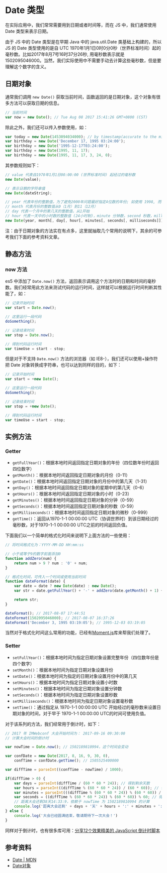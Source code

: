 # Date 类型

在实际应用中，我们常常需要用到日期或者时间等，而在 JS 中，我们通常使用 Date 类型来表示日期。

由于 JS 中的 Date 类型是在早期 Java 中的 java.util.Date 类基础上构建的，所以 JS 的 Date 类型使用的是自 UTC 1970年1月1日0时0分0秒（世界标准时间）起的毫秒数。比如2017年8月7号16时37分26秒, 用毫秒数表示就是 1502095046000。当然，我们实际使用中不需要手动去计算这些毫秒数，但是要理解这个数字的含义。

## 日期对象

通常我们调用 `new Date()` 获取当前时间，函数返回的是日期对象，这个对象有很多方法可以获取日期的信息。

```js
// 当前时间
var now = new Date(); // Tue Aug 08 2017 15:41:26 GMT+0800 (CST)
```

除此之外，我们还可以传入参数使用，如：

```js
var today = new Date(1453094034000); // by timestamp(accurate to the millimeter)
var birthday = new Date('December 17, 1995 03:24:00');
var birthday = new Date('1995-12-17T03:24:00');
var birthday = new Date(1995, 11, 17);
var birthday = new Date(1995, 11, 17, 3, 24, 0);
```

其参数规则如下：

```js
// value 代表自1970年1月1日00:00:00 (世界标准时间) 起经过的毫秒数
new Date(value);

// 表示日期的字符串值
new Date(dateString);

// year 代表年份的整数值，为了避免2000年问题最好指定4位数的年份; 如使用 1998, 而不要用 98
// month 代表月份的整数值从0（1月）到11（12月）
// day 代表一个月中的第几天的整数值，从1开始
// hour 代表一天中的小时数的整数值 (24小时制)，minute 分钟数，second 秒数，millisecond 毫秒数
new Date(year, month[, day[, hour[, minutes[, seconds[, milliseconds]]]]]);
```

注：由于日期对象的方法实在有点多，这里就抽取几个常用的说明下，其余的可参考我们下面的参考资料文章。

## 静态方法

### now 方法

es5 中添加了 `Date.now()` 方法，返回表示调用这个方法时的日期和时间的毫秒数。我们经常用此方法来测试代码的运行时间，这样就可以根据运行时间判断其性能了，如：

```js
// 记录开始时间
var start = Date.now();

// 这里运行一段代码
doSomething();

// 记录结束时间
var stop = Date.now();

// 得到代码运行时间
var timeUse = start - stop;
```

但是对于不支持 `Date.now()` 方法的浏览器（如 IE8-），我们还可以使用+操作符把 Date 对象转换成字符串，也可以达到同样的目的，如下：

```js
// 记录开始时间
var start = +new Date();

// 这里运行一段代码
doSomething();

// 记录结束时间
var stop = +new Date();

// 得到代码运行时间
var timeUse = start - stop;
```

## 实例方法

### Getter

- `getFullYear()`：根据本地时间返回指定日期对象的年份（四位数年份时返回四位数字）
- `getMonth()`：根据本地时间返回指定日期对象的月份（0-11）
- `getDate()`：根据本地时间返回指定日期对象的月份中的第几天（1-31）
- `getDay()`：根据本地时间返回指定日期对象的星期中的第几天（0-6）
- `getHours()`：根据本地时间返回指定日期对象的小时（0-23）
- `getMinutes()`：根据本地时间返回指定日期对象的分钟（0-59）
- `getSeconds()`：根据本地时间返回指定日期对象的秒数（0-59）
- `getMilliseconds()`：根据本地时间返回指定日期对象的微秒（0-999）
- `getTime()`：返回从1970-1-1 00:00:00 UTC（协调世界时）到该日期经过的毫秒数，对于1970-1-1 00:00:00 UTC之前的时间返回负值。

下面我们以一个简单的格式化时间来说明下上面方法的一些使用：

```js
// 将时间格式化为：YYYY-MM-DD HH:mm:ss

// 小于或等于9的数字前面添加0
function addZero(num) {
    return num > 9 ? num : '0' + num;
}

// 格式化时间，可传入一个时间或使用当前时间
function dateFormat(date) {
    var date = date ? new Date(date) : new Date();
    var str = date.getFullYear() + '-' + addZero(date.getMonth() + 1) + '-' + addZero(date.getDate()) + ' ' + addZero(date.getHours()) + ':' + addZero(date.getMinutes()) + ':' + addZero(date.getSeconds());

    return str;
}

dateFormat(); // 2017-08-07 17:44:51
dateFormat(1502095046000); // 2017-08-07 16:37:26
dateFormat('December 3, 1995 03:19:05'); // 1995-12-03 03:19:05
```

当然对于格式化时间这么常用的功能，已经有[Moment.js](http://momentjs.cn/)库来帮我们处理了。

### Setter

- `setFullYear()`：根据本地时间为指定日期对象设置完整年份（四位数年份是四个数字）
- `setMonth()`：根据本地时间为指定日期对象设置月份
- `setDate()`：根据本地时间为指定的日期对象设置月份中的第几天
- `setHours()`：根据本地时间为指定日期对象设置小时数
- `setMinutes()`：根据本地时间为指定日期对象设置分钟数
- `setSeconds()`：根据本地时间为指定日期对象设置秒数
- `setMilliseconds()`：根据本地时间为指定日期对象设置毫秒数
- `setTime()`：通过指定从 1970-1-1 00:00:00 UTC 开始经过的毫秒数来设置日期对象的时间，对于早于 1970-1-1 00:00:00 UTC的时间可使用负值。

对于该系列的方法，我们经常用于倒计时，如下：

```js
// 2017 年 IMWebconf 大会开始时间为： 2017-09-16 09:30:00
// 计算大会时间的倒计时

var nowTime = Date.now(); // 1502189810994，这个时间会变动

var confDate = new Date(2017, 8, 16, 9, 30, 0),
    confTime = confDate.getTime(); // 1505525400000

var diffTime = parseInt((confTime - nowTime) / 1000);

if(diffTime > 0) {
    var days = parseInt(diffTime / (60 * 60 * 24)); // 得到剩余天数
    var hours = parseInt((diffTime % (60 * 60 * 24)) / (60 * 60)); // 得到剩余小时
    var minutes = parseInt(((diffTime % (60 * 60 * 24)) % (60 * 60)) / 60); // 得到剩余分钟
    var seconds = ((diffTime % (60 * 60 * 24)) % (60 * 60)) % 60; // 得到剩余秒
    // 距离大会还剩38天14:33:9，依赖于 nowTime 为 1502189810994 的计算
    console.log('距离大会还剩' + days + '天' + hours + ':' + minutes + ':' + seconds);
} else {
    console.log('大会已经圆满结束，敬请期待下一次大会！')
}
```

同样对于倒计时，也有很多库可用：[分享12个效果精美的 JavaScript 倒计时脚本](http://www.cnblogs.com/lhb25/archive/2012/12/05/12-essential-countdown-timer-scripts.html)

## 参考资料

- [Date | MDN](https://developer.mozilla.org/zh-CN/docs/Web/JavaScript/Reference/Global_Objects/Date)
- [Date对象](http://javascript.ruanyifeng.com/stdlib/date.html)